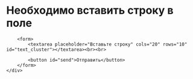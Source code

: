 <html lang="ru">
<head>
    <meta charset="UTF-8">
    <meta name="viewport"
          content="width=device-width, user-scalable=no, initial-scale=1.0, maximum-scale=1.0, minimum-scale=1.0">
    <meta http-equiv="X-UA-Compatible" content="ie=edge">
    <title>Кластеры WB</title>
</head>
<body>
    <div id="main">
        <h1>Необходимо вставить строку в поле</h1>

        <form>
            <textarea placeholder="Вставьте строку" cols="20" rows="10" id="text_cluster"></textarea><br><br>

            <button id="send">Отправить</button>
        </form>
    </div>

</body>
</html>

